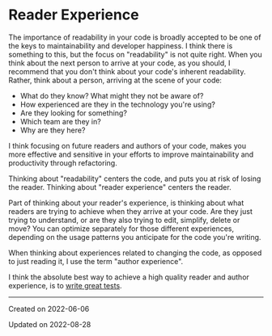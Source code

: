 # Reader Experience

The importance of readability in your code is broadly accepted to be one of the keys to maintainability and developer happiness. I think there is something to this, but the focus on "readability" is not quite right. When you think about the next person to arrive at your code, as you should, I recommend that you don't think about your code's inherent readability. Rather, think about a person, arriving at the scene of your code:

- What do they know? What might they not be aware of?
- How experienced are they in the technology you're using?
- Are they looking for something?
- Which team are they in?
- Why are they here?

I think focusing on future readers and authors of your code, makes you more effective and sensitive in your efforts to improve maintainability and productivity through refactoring.

Thinking about "readability" centers the code, and puts you at risk of losing the reader. Thinking about "reader experience" centers the reader.

Part of thinking about your reader's experience, is thinking about what readers are trying to achieve when they arrive at your code. Are they just trying to understand, or are they also trying to edit, simplify, delete or move? You can optimize separately for those different experiences, depending on the usage patterns you anticipate for the code you're writing.

When thinking about experiences related to changing the code, as opposed to just reading it, I use the term "author experience".

I think the absolute best way to achieve a high quality reader and author experience, is to [write great tests](/writing/software_development/tests).

---
Created on 2022-06-06

Updated on 2022-08-28